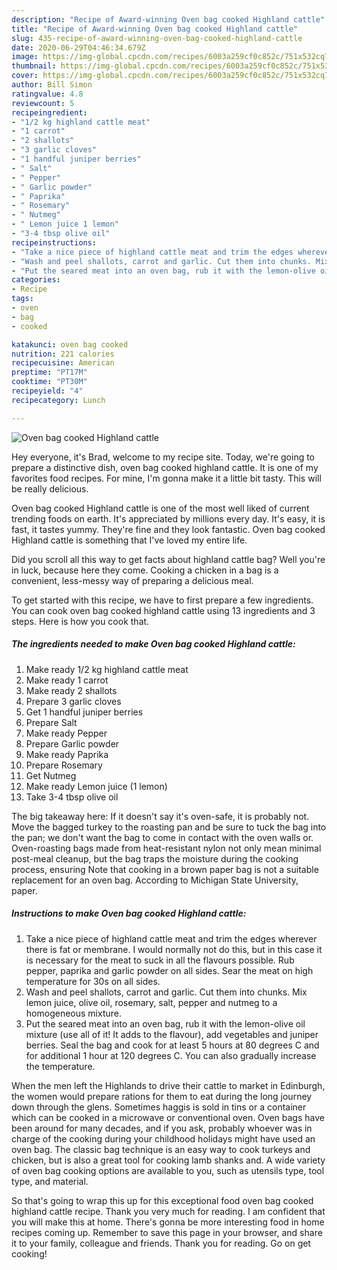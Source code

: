 ```yaml
---
description: "Recipe of Award-winning Oven bag cooked Highland cattle"
title: "Recipe of Award-winning Oven bag cooked Highland cattle"
slug: 435-recipe-of-award-winning-oven-bag-cooked-highland-cattle
date: 2020-06-29T04:46:34.679Z
image: https://img-global.cpcdn.com/recipes/6003a259cf0c852c/751x532cq70/oven-bag-cooked-highland-cattle-recipe-main-photo.jpg
thumbnail: https://img-global.cpcdn.com/recipes/6003a259cf0c852c/751x532cq70/oven-bag-cooked-highland-cattle-recipe-main-photo.jpg
cover: https://img-global.cpcdn.com/recipes/6003a259cf0c852c/751x532cq70/oven-bag-cooked-highland-cattle-recipe-main-photo.jpg
author: Bill Simon
ratingvalue: 4.8
reviewcount: 5
recipeingredient:
- "1/2 kg highland cattle meat"
- "1 carrot"
- "2 shallots"
- "3 garlic cloves"
- "1 handful juniper berries"
- " Salt"
- " Pepper"
- " Garlic powder"
- " Paprika"
- " Rosemary"
- " Nutmeg"
- " Lemon juice 1 lemon"
- "3-4 tbsp olive oil"
recipeinstructions:
- "Take a nice piece of highland cattle meat and trim the edges wherever there is fat or membrane. I would normally not do this, but in this case it is necessary for the meat to suck in all the flavours possible. Rub pepper, paprika and garlic powder on all sides. Sear the meat on high temperature for 30s on all sides."
- "Wash and peel shallots, carrot and garlic. Cut them into chunks. Mix lemon juice, olive oil, rosemary, salt, pepper and nutmeg to a homogeneous mixture."
- "Put the seared meat into an oven bag, rub it with the lemon-olive oil mixture (use all of it! It adds to the flavour), add vegetables and juniper berries. Seal the bag and cook for at least 5 hours at 80 degrees C and for additional 1 hour at 120 degrees C. You can also gradually increase the temperature."
categories:
- Recipe
tags:
- oven
- bag
- cooked

katakunci: oven bag cooked 
nutrition: 221 calories
recipecuisine: American
preptime: "PT17M"
cooktime: "PT30M"
recipeyield: "4"
recipecategory: Lunch

---
```



![Oven bag cooked Highland cattle](https://img-global.cpcdn.com/recipes/6003a259cf0c852c/751x532cq70/oven-bag-cooked-highland-cattle-recipe-main-photo.jpg)

Hey everyone, it's Brad, welcome to my recipe site. Today, we're going to prepare a distinctive dish, oven bag cooked highland cattle. It is one of my favorites food recipes. For mine, I'm gonna make it a little bit tasty. This will be really delicious.

Oven bag cooked Highland cattle is one of the most well liked of current trending foods on earth. It's appreciated by millions every day. It's easy, it is fast, it tastes yummy. They're fine and they look fantastic. Oven bag cooked Highland cattle is something that I've loved my entire life.

Did you scroll all this way to get facts about highland cattle bag? Well you&#39;re in luck, because here they come. Cooking a chicken in a bag is a convenient, less-messy way of preparing a delicious meal.


To get started with this recipe, we have to first prepare a few ingredients. You can cook oven bag cooked highland cattle using 13 ingredients and 3 steps. Here is how you cook that.

<!--inarticleads1-->

##### The ingredients needed to make Oven bag cooked Highland cattle:

1. Make ready 1/2 kg highland cattle meat
1. Make ready 1 carrot
1. Make ready 2 shallots
1. Prepare 3 garlic cloves
1. Get 1 handful juniper berries
1. Prepare  Salt
1. Make ready  Pepper
1. Prepare  Garlic powder
1. Make ready  Paprika
1. Prepare  Rosemary
1. Get  Nutmeg
1. Make ready  Lemon juice (1 lemon)
1. Take 3-4 tbsp olive oil


The big takeaway here: If it doesn&#39;t say it&#39;s oven-safe, it is probably not. Move the bagged turkey to the roasting pan and be sure to tuck the bag into the pan; we don&#39;t want the bag to come in contact with the oven walls or. Oven-roasting bags made from heat-resistant nylon not only mean minimal post-meal cleanup, but the bag traps the moisture during the cooking process, ensuring Note that cooking in a brown paper bag is not a suitable replacement for an oven bag. According to Michigan State University, paper. 

<!--inarticleads2-->

##### Instructions to make Oven bag cooked Highland cattle:

1. Take a nice piece of highland cattle meat and trim the edges wherever there is fat or membrane. I would normally not do this, but in this case it is necessary for the meat to suck in all the flavours possible. Rub pepper, paprika and garlic powder on all sides. Sear the meat on high temperature for 30s on all sides.
1. Wash and peel shallots, carrot and garlic. Cut them into chunks. Mix lemon juice, olive oil, rosemary, salt, pepper and nutmeg to a homogeneous mixture.
1. Put the seared meat into an oven bag, rub it with the lemon-olive oil mixture (use all of it! It adds to the flavour), add vegetables and juniper berries. Seal the bag and cook for at least 5 hours at 80 degrees C and for additional 1 hour at 120 degrees C. You can also gradually increase the temperature.


When the men left the Highlands to drive their cattle to market in Edinburgh, the women would prepare rations for them to eat during the long journey down through the glens. Sometimes haggis is sold in tins or a container which can be cooked in a microwave or conventional oven. Oven bags have been around for many decades, and if you ask, probably whoever was in charge of the cooking during your childhood holidays might have used an oven bag. The classic bag technique is an easy way to cook turkeys and chicken, but is also a great tool for cooking lamb shanks and. A wide variety of oven bag cooking options are available to you, such as utensils type, tool type, and material. 

So that's going to wrap this up for this exceptional food oven bag cooked highland cattle recipe. Thank you very much for reading. I am confident that you will make this at home. There's gonna be more interesting food in home recipes coming up. Remember to save this page in your browser, and share it to your family, colleague and friends. Thank you for reading. Go on get cooking!
